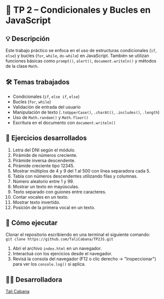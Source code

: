 # 🧮 TP 2 – Condicionales y Bucles en JavaScript

## 💡 Descripción
Este trabajo práctico se enfoca en el uso de estructuras condicionales (`if`, `else`) y bucles (`for`, `while`, `do-while`) en JavaScript. También se utilizan funciones básicas como `prompt()`, `alert()`, `document.writeln()` y métodos de la clase `Math`.

## 🛠️ Temas trabajados

- Condicionales (`if`, `else if`, `else`)
- Bucles (`for`, `while`)
- Validación de entrada del usuario
- Manipulación de texto (`.toUpperCase()`, `.charAt()`, `.includes()`, `.length`)
- Uso de `Math.random()` y `Math.floor()`
- Escritura en el documento con `document.writeln()`

## 📄 Ejercicios desarrollados

1. Letra del DNI según el módulo.
2. Pirámide de números creciente.
3. Pirámide inversa descendente.
4. Pirámide creciente tipo 12345.
5. Mostrar múltiplos de 4 y 9 del 1 al 500 con línea separadora cada 5.
6. Tabla con números descendentes utilizando filas y columnas.
7. Número aleatorio entre 1 y 99.
8. Mostrar un texto en mayúsculas.
9. Texto separado con guiones entre caracteres.
10. Contar vocales en un texto.
11. Mostrar texto invertido.
12. Posición de la primera vocal en un texto.

## 🚀 Cómo ejecutar
Clonar el repositorio escribiendo en una terminal el siguiente comando:  
`git clone https://github.com/TaliCabana/TP2JS.git`

1. Abrí el archivo `index.html` en un navegador.  
2. Interactuá con los ejercicios desde el navegador.  
3. Revisá la consola del navegador (F12 o clic derecho → "Inspeccionar") para ver los `console.log()` si aplica.

## 👩‍💻 Desarrolladora
[Tali Cabana](https://www.linkedin.com/in/paula-cabana-025a59a9/)
